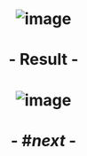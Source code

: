 # <p align="center"> ![image](https://github.com/ChrstphrChevalier/42Lausanne/assets/146819291/b89da022-5eaa-4fb5-82c4-ef35cb35494d) </p>

# <p align="center"> - Result - </p>

# <p align="center"> ![image](https://github.com/ChrstphrChevalier/42/assets/146819291/287635ec-7d03-4dc2-b820-87b159829c90) </p>

# <p align="center"> - #*next* - </p>
